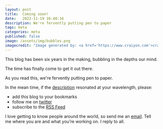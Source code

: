 ```yaml
---
layout: post
title:  Coming soon!
date:   2022-11-19 16:40:16
description: We're fervently putting pen to paper
tags: meta
categories: meta
published: false
image: /assets/img/bubbles.png
imagecredit: "Image generated by: <a href='https://www.craiyon.com'>craiyon.com</a>"
---
```

This blog has been six years in the making, bubbling in the depths our mind.

The time has finally come to get it out there.

As you read this, we're fervently putting pen to paper.

In the mean time, if the [description](/) resonated at your wavelength, please:
- add this blog to your bookmarks
- follow me on [twitter](https://twitter.com/IndieResrchBlog)
- subscribe to the [RSS Feed](https://indieresearch.github.io/feed.xml)

I love getting to know people around the world, so send me an [email](mailto:indieresearchblog@gmail.com). Tell me where you are and what you’re working on. I reply to all.
